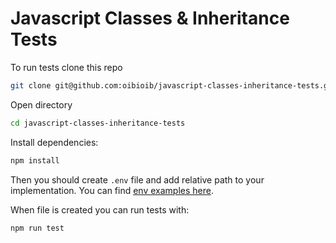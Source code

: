 # Javascript Classes & Inheritance Tests

To run tests clone this repo

```sh
git clone git@github.com:oibioib/javascript-classes-inheritance-tests.git
```

Open directory

```sh
cd javascript-classes-inheritance-tests
```

Install dependencies:

```sh
npm install
```

Then you should create `.env` file and add relative path to your implementation.
You can find [env examples here](https://github.com/oibioib/javascript-classes-inheritance-tests/blob/main/.env.example).

When file is created you can run tests with:

```sh
npm run test
```
